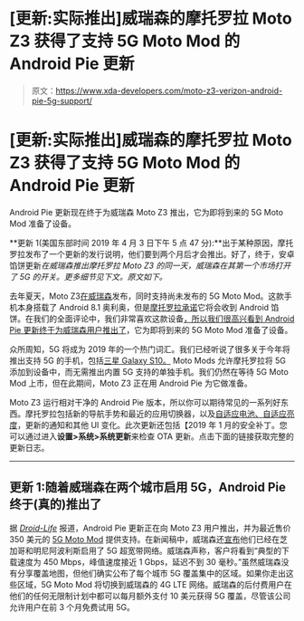 # [更新:实际推出]威瑞森的摩托罗拉 Moto Z3 获得了支持 5G Moto Mod 的 Android Pie 更新

> 原文：<https://www.xda-developers.com/moto-z3-verizon-android-pie-5g-support/>

# [更新:实际推出]威瑞森的摩托罗拉 Moto Z3 获得了支持 5G Moto Mod 的 Android Pie 更新

Android Pie 更新现在终于为威瑞森 Moto Z3 推出，它为即将到来的 5G Moto Mod 准备了设备。

**更新 1(美国东部时间 2019 年 4 月 3 日下午 5 点 47 分):**出于某种原因，摩托罗拉发布了一个更新的发行说明，他们要到两个月后才会推出。好了，终于，安卓馅饼更新*在威瑞森推出摩托罗拉 Moto Z3 的同一天，威瑞森在其第一个市场打开了 5G 的开关。更多细节见下文。原文如下。*

去年夏天，Moto Z3[在威瑞森](https://www.xda-developers.com/verizon-moto-z3-announced-5g-moto-mod/)发布，同时支持尚未发布的 5G Moto Mod。这款手机本身搭载了 Android 8.1 奥利奥，但是[摩托罗拉承诺](https://www.xda-developers.com/moto-z2-moto-z3-moto-x4-moto-g6-series-android-pie-updates/)它将会收到 Android 馅饼。在我们的全面评论中，我们非常喜欢这款设备[，所以我们很高兴看到 Android Pie 更新](https://www.xda-developers.com/moto-z3-review-the-bleeding-edge-paradox/)[终于为威瑞森用户推出了](https://support.motorola.com/us/en/Solution/MS136944)，它为即将到来的 5G Moto Mod 准备了设备。

众所周知，5G 将成为 2019 年的一个热门词汇。我们已经听说了很多关于今年将推出支持 5G 的手机，包括[三星 Galaxy S10。](https://www.xda-developers.com/samsung-galaxy-s10-rumors-leaks-specs-features/) Moto Mods 允许摩托罗拉将 5G 添加到设备中，而无需推出内置 5G 支持的单独手机。我们仍然在等待 5G Moto Mod 上市，但在此期间，Moto Z3 正在用 Android Pie 为它做准备。

Moto Z3 运行相对干净的 Android Pie 版本，所以你可以期待常见的一系列好东西。摩托罗拉包括新的导航手势和最近的应用切换器，以及[自适应电池、自适应亮度](https://www.xda-developers.com/android-p-beta-features/)，更新的通知和其他 UI 变化。此次更新还包括【2019 年 1 月的安全补丁。您可以通过进入**设置>系统>系统更新**来检查 OTA 更新。点击下面的链接获取完整的更新日志。

* * *

## 更新 1:随着威瑞森在两个城市启用 5G，Android Pie 终于(真的)推出了

据 [*Droid-Life*](https://www.droid-life.com/2019/04/02/moto-z3-android-pie-update-with-5g-support-is-here/) 报道，Android Pie 更新正在向 Moto Z3 用户推出，并为最近售价 350 美元的 [5G Moto Mod](https://www.xda-developers.com/verizon-moto-z3-5g-moto-mod-pre-order/) 提供支持。在新闻稿中，威瑞森还[宣布](https://www.anrdoezrs.net/links/100122946/type/dlg/sid/UUxdaUeUpU23488/https://www.verizon.com/about/news/customers-chicago-and-minneapolis-are-first-world-get-5g-enabled-smartphones-connected-5g)他们已经在芝加哥和明尼阿波利斯启用了 5G 超宽带网络。威瑞森声称，客户将看到“典型的下载速度为 450 Mbps，峰值速度接近 1 Gbps，延迟不到 30 毫秒。”虽然威瑞森没有分享覆盖地图，但他们确实公布了每个城市 5G 覆盖集中的区域。如果你走出这些区域，5G Moto Mod 将切换到威瑞森的 4G LTE 网络。威瑞森的后付费用户在他们的任何无限制计划中都可以每月额外支付 10 美元获得 5G 覆盖，尽管该公司允许用户在前 3 个月免费试用 5G。